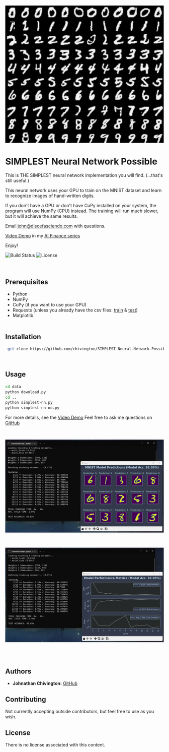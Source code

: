 <p align="center">
 <img width='650' src='https://github.com/chivington/SIMPLEST-Neural-Network-Possible/blob/main/imgs/banner.png' alt='MNIST Digits'/>
</p>

# SIMPLEST Neural Network Possible
This is THE SIMPLEST neural network implementation you will find. (...that's still useful.)

This neural network uses your GPU to train on the MNIST dataset and learn to recognize images of hand-written digits.

If you don't have a GPU or don't have CuPy installed on your system, the program will use NumPy (CPU) instead. The training will run much slower, but it will achieve the same results.

Email john@discefasciendo.com with questions.

[Video Demo](https://youtube.com/@discefasciendo/video) in my [AI Finance series](https://youtube.com/@discefasciendo/playlist)

Enjoy!

![Build Status](https://img.shields.io/badge/build-Stable-green.svg)
![License](https://img.shields.io/badge/license-NONE-green.svg)
<br/><br/><br/>

## Prerequisites
 * Python
 * NumPy
 * CuPy (if you want to use your GPU)
 * Requests (unless you already have the csv files: [train](https://pjreddie.com/media/files/mnist_train.csv) & [test](https://pjreddie.com/media/files/mnist_test.csv))
 * Matplotlib
<br/><br/>


## Installation
```bash
 git clone https://github.com/chivington/SIMPLEST-Neural-Network-Possible.git
```
<br/>

## Usage
```bash
cd data
python download.py
cd ..
python simplest-nn.py
python simplest-nn-oo.py
```

For more details, see the [Video Demo](https://youtube.com/@discefasciendo)
Feel free to ask me questions on [GitHub](https://github.com/chivington)

<br/>
<p align="center">
 <img src='https://github.com/chivington/SIMPLEST-Neural-Network-Possible/blob/main/imgs/predictions.png' alt='Predictions'/>
</p><br/>

<p align="center">
 <img src='https://github.com/chivington/SIMPLEST-Neural-Network-Possible/blob/main/imgs/performance.png' alt='Performance'/>
</p>
<br/><br/>


## Authors
* **Johnathan Chivington:** [GitHub](https://github.com/chivington)

## Contributing
Not currently accepting outside contributors, but feel free to use as you wish.

## License
There is no license associated with this content.
<br/><br/>
